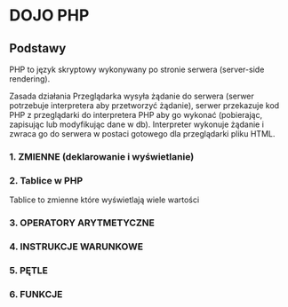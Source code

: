 # DOJO PHP


## Podstawy
PHP to język skryptowy wykonywany po stronie serwera (server-side rendering).

Zasada działania
Przeglądarka wysyła żądanie do serwera (serwer potrzebuje interpretera aby przetworzyć żądanie), 
serwer przekazuje kod PHP z przeglądarki do interpretera PHP 
aby go wykonać (pobierając, zapisując lub modyfikując dane w db). 
Interpreter wykonuje żądanie i zwraca go do serwera w postaci gotowego dla przeglądarki pliku HTML.


### 1. ZMIENNE (deklarowanie i wyświetlanie) 

### 2. Tablice w PHP
Tablice to zmienne które wyświetlają wiele wartości

### 3. OPERATORY ARYTMETYCZNE

### 4. INSTRUKCJE WARUNKOWE

### 5. PĘTLE

### 6. FUNKCJE